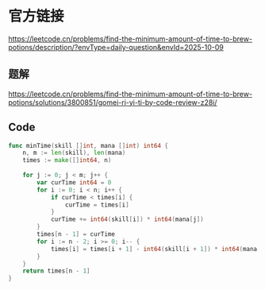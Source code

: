 # 官方链接
https://leetcode.cn/problems/find-the-minimum-amount-of-time-to-brew-potions/description/?envType=daily-question&envId=2025-10-09

## 题解
https://leetcode.cn/problems/find-the-minimum-amount-of-time-to-brew-potions/solutions/3800851/gomei-ri-yi-ti-by-code-review-z28i/

## Code
```go
func minTime(skill []int, mana []int) int64 {
    n, m := len(skill), len(mana)
    times := make([]int64, n)
    
    for j := 0; j < m; j++ {
        var curTime int64 = 0
        for i := 0; i < n; i++ {
            if curTime < times[i] {
                curTime = times[i]
            }
            curTime += int64(skill[i]) * int64(mana[j])
        }
        times[n - 1] = curTime
        for i := n - 2; i >= 0; i-- {
            times[i] = times[i + 1] - int64(skill[i + 1]) * int64(mana[j])
        }
    }
    return times[n - 1]
}
```
